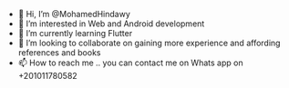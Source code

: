 - 👋 Hi, I’m @MohamedHindawy
- 👀 I’m interested in Web and Android development
- 🌱 I’m currently learning Flutter
- 💞️ I’m looking to collaborate on gaining more experience and affording references and books
- 📫 How to reach me .. you can contact me on Whats app on +201011780582

<!---
MohamedHindawy/MohamedHindawy is a ✨ special ✨ repository because its `README.md` (this file) appears on your GitHub profile.
You can click the Preview link to take a look at your changes.
--->
